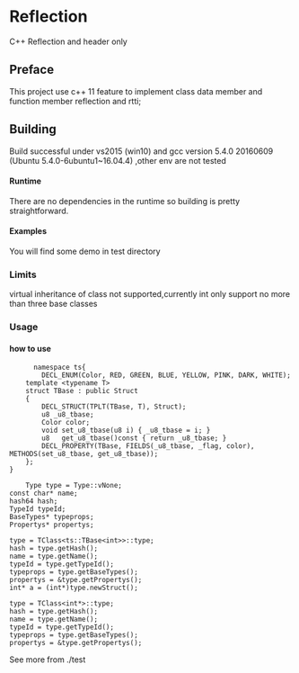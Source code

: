 # Reflection
C++ Reflection and header only

## Preface
This project use c++ 11 feature to implement class data member and function member reflection and rtti;

## Building
Build successful under vs2015 (win10) and gcc version 5.4.0 20160609 (Ubuntu 5.4.0-6ubuntu1~16.04.4) ,other env are not tested

#### Runtime
There are no dependencies in the runtime so building is pretty straightforward.


#### Examples
You will find some demo in test directory

### Limits
virtual inheritance of class not supported,currently int only support no more than three base classes


### Usage
#### how to use
  
          namespace ts{
	        DECL_ENUM(Color, RED, GREEN, BLUE, YELLOW, PINK, DARK, WHITE);
		template <typename T>
		struct TBase : public Struct
		{
			DECL_STRUCT(TPLT(TBase, T), Struct);
			u8 _u8_tbase;
			Color color;
			void set_u8_tbase(u8 i) { _u8_tbase = i; }
			u8   get_u8_tbase()const { return _u8_tbase; }
			DECL_PROPERTY(TBase, FIELDS(_u8_tbase, _flag, color), METHODS(set_u8_tbase, get_u8_tbase));
		};
	}

        Type type = Type::vNone;
	const char* name;
	hash64 hash;
	TypeId typeId;
	BaseTypes* typeprops;
	Propertys* propertys;
	
	type = TClass<ts::TBase<int>>::type;
	hash = type.getHash();
	name = type.getName();
	typeId = type.getTypeId();
	typeprops = type.getBaseTypes();
	propertys = &type.getPropertys();
	int* a = (int*)type.newStruct();

	type = TClass<int*>::type;
	hash = type.getHash();
	name = type.getName();
	typeId = type.getTypeId();
	typeprops = type.getBaseTypes();
	propertys = &type.getPropertys();

See more from ./test